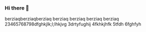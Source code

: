 ### Hi there 👋

<!--
**berziaq/berziaq** is a ✨ _special_ ✨ repository because its `README.md` (this file) appears on your GitHub profile.

Here are some ideas to get you started:

- 🔭 I’m currently working on ...
- 🌱 I’m currently learning ...
- 👯 I’m looking to collaborate on ...
- 🤔 I’m looking for help with ...
- 💬 Ask me about ...
- 📫 How to reach me: ...
- 😄 Pronouns: ...
- ⚡ Fun fact: ...
-->
berziaqberziaqberziaq
berziaq
berziaq
berziaq
berziaq
23465768798dfghkjlk;l;lhkjvg
3drtyfughij
4fkhkjhfk
5tfdh
6fghfyh
